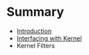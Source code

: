# Summary

* [Introduction](README.md)
* [Interfacing with Kernel](interfacing-with-kernel.md)
* Kernel Filters

